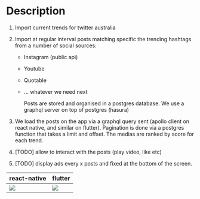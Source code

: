 # Description

1. Import current trends for twitter australia
2. Import at regular interval posts matching specific the trending hashtags from a number of social sources:

   - Instagram (public api)
   - Youtube
   - Quotable
   - ... whatever we need next

     Posts are stored and organised in a postgres database.
     We use a graphql server on top of postgres (hasura)

3. We load the posts on the app via a graphql query sent (apollo client on react native, and similar on flutter). Pagination is done via a postgres function that takes a limit and offset. The medias are ranked by score for each trend.
4. [TODO] allow to interact with the posts (play video, like etc)
5. [TODO] display ads every x posts and fixed at the bottom of the screen.

| react-native                  | flutter                  |
| ----------------------------- | ------------------------ |
| ![](current-react-native.gif) | ![](current-flutter.gif) |
